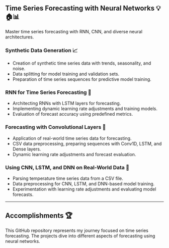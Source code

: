 ## Time Series Forecasting with Neural Networks 💡🏠📊
Master time series forecasting with RNN, CNN, and diverse neural architectures.
### Synthetic Data Generation 📈

- Creation of synthetic time series data with trends, seasonality, and noise.
- Data splitting for model training and validation sets.
- Preparation of time series sequences for predictive model training.

### RNN for Time Series Forecasting 🧠

- Architecting RNNs with LSTM layers for forecasting.
- Implementing dynamic learning rate adjustments and training models.
- Evaluation of forecast accuracy using predefined metrics.

### Forecasting with Convolutional Layers 🧠

- Application of real-world time series data for forecasting.
- CSV data preprocessing, preparing sequences with Conv1D, LSTM, and Dense layers.
- Dynamic learning rate adjustments and forecast evaluation.

### Using CNN, LSTM, and DNN on Real-World Data 🧠

- Parsing temperature time series data from a CSV file.
- Data preprocessing for CNN, LSTM, and DNN-based model training.
- Experimentation with learning rate adjustments and evaluating model forecasts.

---

## Accomplishments 🏆

This GitHub repository represents my journey  focused on time series forecasting. The projects dive into different aspects of forecasting using neural networks. 